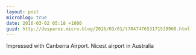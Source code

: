 ```yaml
---
layout: post
microblog: true
date: 2016-03-02 05:18 +1000
guid: http://desparoz.micro.blog/2016/03/01/t704747653171539968.html
---
```

Impressed with Canberra Airport. Nicest airport in Australia
